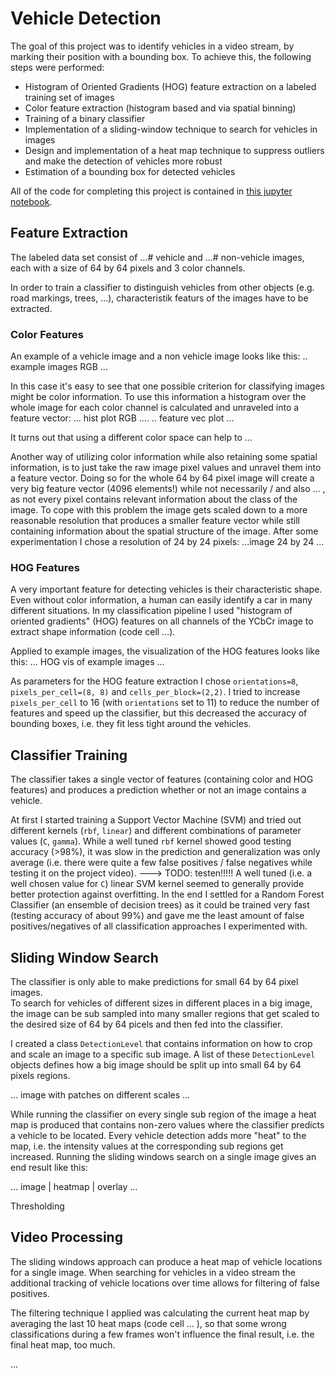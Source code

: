 # Vehicle Detection

The goal of this project was to identify vehicles in a video stream, by marking their position with a bounding box.
To achieve this, the following steps were performed:

* Histogram of Oriented Gradients (HOG) feature extraction on a labeled training set of images
* Color feature extraction (histogram based and via spatial binning)
* Training of a binary classifier
* Implementation of a sliding-window technique to search for vehicles in images
* Design and implementation of a heat map technique to suppress outliers and make the detection of vehicles more robust
* Estimation of a bounding box for detected vehicles

All of the code for completing this project is contained in [this jupyter notebook](https://github.com/Corni33/CarND_P5_VehicleDetection/blob/master/vehicle_detection.ipynb).

## Feature Extraction

The labeled data set consist of ...# vehicle and ...# non-vehicle images, each with a size of 64 by 64 pixels and 3 color channels.

In order to train a classifier to distinguish vehicles from other objects (e.g. road markings, trees, ...), characteristik featurs of the images have to be extracted.  

### Color Features

An example of a vehicle image and a non vehicle image looks like this:
.. example images RGB ... 

In this case it's easy to see that one possible criterion for classifying images might be color information.
To use this information a histogram over the whole image for each color channel is calculated and unraveled into a feature vector:
... hist plot RGB ....
 .. feature vec plot ...

It turns out that using a different color space can help to 
...

Another way of utilizing color information while also retaining some spatial information, is to just take the raw image pixel values and unravel them into a feature vector.
Doing so for the whole 64 by 64 pixel image will create a very big feature vector (4096 elements!) while not necessarily / and also ... , as not every pixel contains relevant information about the class of the image.
To cope with this problem the image gets scaled down to a more reasonable resolution that produces a smaller feature vector while still containing information about the spatial structure of the image.
After some experimentation I chose a resolution of 24 by 24 pixels:
...image 24 by 24 ...

### HOG Features

A very important feature for detecting vehicles is their characteristic shape. 
Even without color information, a human can easily identify a car in many different situations.
In my classification pipeline I used "histogram of oriented gradients" (HOG) features on all channels of the YCbCr image to extract shape information (code cell ...).

Applied to example images, the visualization of the HOG features looks like this:
... HOG vis of example images ...

As parameters for the HOG feature extraction I chose `orientations=8`, `pixels_per_cell=(8, 8)` and `cells_per_block=(2,2)`. 
I tried to increase `pixels_per_cell` to 16 (with `orientations` set to 11) to reduce the number of features and speed up the classifier, but this decreased the accuracy of bounding boxes, i.e. they fit less tight around the vehicles.

## Classifier Training

The classifier takes a single vector of features (containing color and HOG features) and produces a prediction whether or not an image contains a vehicle.

At first I started training a Support Vector Machine (SVM) and tried out different kernels (`rbf`, `linear`) and different combinations of parameter values (`C`, `gamma`).
While a well tuned `rbf` kernel showed good testing accuracy (>98%), it was slow in the prediction and generalization was only average (i.e. there were quite a few false positives / false negatives while testing it on the project video). ---> TODO: testen!!!!!
A well tuned (i.e. a well chosen value for `C`) linear SVM kernel seemed to generally provide better protection against overfitting.
In the end I settled for a Random Forest Classifier (an ensemble of decision trees) as it could be trained very fast (testing accuracy of about 99%) and gave me the least amount of false positives/negatives of all classification approaches I experimented with.


## Sliding Window Search

The classifier is only able to make predictions for small 64 by 64 pixel images.  
To search for vehicles of different sizes in different places in a big image, the image can be sub sampled into many smaller regions that get scaled to the desired size of 64 by 64 picels and then fed into the classifier. 

I created a class `DetectionLevel` that contains information on how to crop and scale an image to a specific sub image.
A list of these `DetectionLevel` objects defines how a big image should be split up into small 64 by 64 pixels regions.

... image with patches on different scales ...


While running the classifier on every single sub region of the image a heat map is produced that contains non-zero values where the classifier predicts a vehicle to be located.
Every vehicle detection adds more "heat" to the map, i.e. the intensity values at the corresponding sub regions get increased.
Running the sliding windows search on a single image gives an end result like this:

... image | heatmap | overlay ...

Thresholding


## Video Processing

The sliding windows approach can produce a heat map of vehicle locations for a single image. 
When searching for vehicles in a video stream the additional tracking of vehicle locations over time allows for filtering of false positives. 

The filtering technique I applied was calculating the current heat map by averaging the last 10 heat maps (code cell ... ), so that some wrong classifications during a few frames won't influence the final result, i.e. the final heat map, too much. 













...





